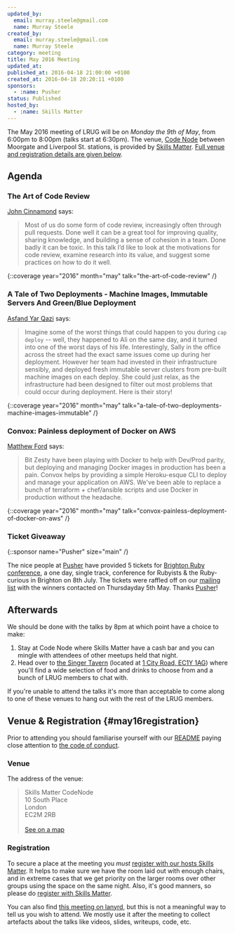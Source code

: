 ```yaml
---
updated_by:
  email: murray.steele@gmail.com
  name: Murray Steele
created_by:
  email: murray.steele@gmail.com
  name: Murray Steele
category: meeting
title: May 2016 Meeting
updated_at:
published_at: 2016-04-18 21:00:00 +0100
created_at: 2016-04-18 20:20:11 +0100
sponsors:
  - :name: Pusher
status: Published
hosted_by:
  - :name: Skills Matter
---
```


The May 2016 meeting of LRUG will be on *Monday the 9th of May*, from 6:00pm to 8:00pm (talks start at 6:30pm).  The venue, [Code Node](https://skillsmatter.com/locations/264-skills-matter-codenode) between Moorgate and Liverpool St. stations, is provided by [Skills Matter](http://www.skillsmatter.com).  [Full venue and registration details are given below](#may16registration).

## Agenda

### The Art of Code Review

[John Cinnamond](https://twitter.com/jcinnamond) says:

> Most of us do some form of code review, increasingly often through pull
> requests. Done well it can be a great tool for improving quality, sharing
> knowledge, and building a sense of cohesion in a team. Done badly it can be
> toxic. In this talk I’d like to look at the motivations for code review,
> examine research into its value, and suggest some practices on how to do it
> well.

{::coverage year="2016" month="may" talk="the-art-of-code-review" /}

### A Tale of Two Deployments - Machine Images, Immutable Servers And Green/Blue Deployment

[Asfand Yar Qazi](http://www.thedevopsdoctors.com/) says:

> Imagine some of the worst things that could happen to you during `cap deploy`
> -- well, they happened to Ali on the same day, and it turned into one of the
> worst days of his life. Interestingly, Sally in the office across the street
> had the exact same issues come up during her deployment. However her team had
> invested in their infrastructure sensibly, and deployed fresh immutable
> server clusters from pre-built machine images on each deploy. She could just
> relax, as the infrastructure had been designed to filter out most problems
> that could occur during deployment. Here is their story!

{::coverage year="2016" month="may" talk="a-tale-of-two-deployments-machine-images-immutable" /}

### Convox: Painless deployment of Docker on AWS

[Matthew Ford](https://twitter.com/matthewcford) says:

> Bit Zesty have been playing with Docker to help with Dev/Prod parity, but
> deploying and managing Docker images in production has been a pain. Convox
> helps by providing a simple Heroku-esque CLI to deploy and manage your
> application on AWS. We've been able to replace a bunch of terraform +
> chef/ansible scripts and use Docker in production without the headache.

{::coverage year="2016" month="may" talk="convox-painless-deployment-of-docker-on-aws" /}

### Ticket Giveaway

{::sponsor name="Pusher" size="main" /}

The nice people at [Pusher](https://pusher.com/) have provided 5 tickets for [Brighton Ruby conference](http://brightonruby.com/), a one day, single track, conference for Rubyists & the Ruby-curious in Brighton on 8th July.  The tickets were raffled off on our [mailing list](/mailing-list) with the winners contacted on Thursdayday 5th May.  Thanks [Pusher](https://pusher.com/)!

## Afterwards

We should be done with the talks by 8pm at which point have a choice to make:

1. Stay at Code Node where Skills Matter have a cash bar and you can mingle with attendees of other meetups held that night.
2. Head over to [the Singer Tavern](http://singertavern.com/) (located at [1 City Road, EC1Y 1AG](https://goo.gl/maps/w9kPu)) where you'll find a wide selection of food and drinks to choose from and a bunch of LRUG members to chat with.

If you're unable to attend the talks it's more than acceptable to come along to one of these venues to hang out with the rest of the LRUG members.

## Venue & Registration {#may16registration}

Prior to attending you should familiarise yourself with our [README](http://readme.lrug.org/) paying close attention to [the code of conduct](http://readme.lrug.org/#code-of-conduct).

### Venue

The address of the venue:

> Skills Matter CodeNode<br/>10 South Place<br/>London<br/>EC2M 2RB<br/><br/>[See on a map](https://goo.gl/maps/ONJT4)

### Registration

To secure a place at the meeting you *must* [register with our hosts Skills Matter](https://skillsmatter.com/meetups/8095-lrug-may-meetup).  It helps to make sure we have the room laid out with enough chairs, and in extreme cases that we get priority on the larger rooms over other groups using the space on the same night.  Also, it's good manners, so please do [register with Skills Matter](https://skillsmatter.com/meetups/8095-lrug-may-meetup).

You can also find [this meeting on lanyrd](http://lanyrd.com/2016/lrug-may/), but this is not a meaningful way to tell us you wish to attend.  We mostly use it after the meeting to collect artefacts about the talks like videos, slides, writeups, code, etc.
